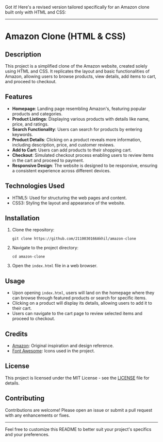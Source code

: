 Got it! Here's a revised version tailored specifically for an Amazon clone built only with HTML and CSS:

---

# Amazon Clone (HTML & CSS)

## Description
This project is a simplified clone of the Amazon website, created solely using HTML and CSS. It replicates the layout and basic functionalities of Amazon, allowing users to browse products, view details, add items to cart, and proceed to checkout.

## Features
- **Homepage**: Landing page resembling Amazon's, featuring popular products and categories.
- **Product Listings**: Displaying various products with details like name, price, and ratings.
- **Search Functionality**: Users can search for products by entering keywords.
- **Product Details**: Clicking on a product reveals more information, including description, price, and customer reviews.
- **Add to Cart**: Users can add products to their shopping cart.
- **Checkout**: Simulated checkout process enabling users to review items in the cart and proceed to payment.
- **Responsive Design**: The website is designed to be responsive, ensuring a consistent experience across different devices.

## Technologies Used
- HTML5: Used for structuring the web pages and content.
- CSS3: Styling the layout and appearance of the website.

## Installation
1. Clone the repository:
   ```
   git clone https://github.com/2110030166Akhil/amazon-clone
   ```
2. Navigate to the project directory:
   ```
   cd amazon-clone
   ```
3. Open the `index.html` file in a web browser.

## Usage
- Upon opening `index.html`, users will land on the homepage where they can browse through featured products or search for specific items.
- Clicking on a product will display its details, allowing users to add it to their cart.
- Users can navigate to the cart page to review selected items and proceed to checkout.

## Credits
- [Amazon](https://www.amazon.com): Original inspiration and design reference.
- [Font Awesome](https://fontawesome.com/): Icons used in the project.

## License
This project is licensed under the MIT License - see the [LICENSE](LICENSE) file for details.

## Contributing
Contributions are welcome! Please open an issue or submit a pull request with any enhancements or fixes.

---

Feel free to customize this README to better suit your project's specifics and your preferences.

